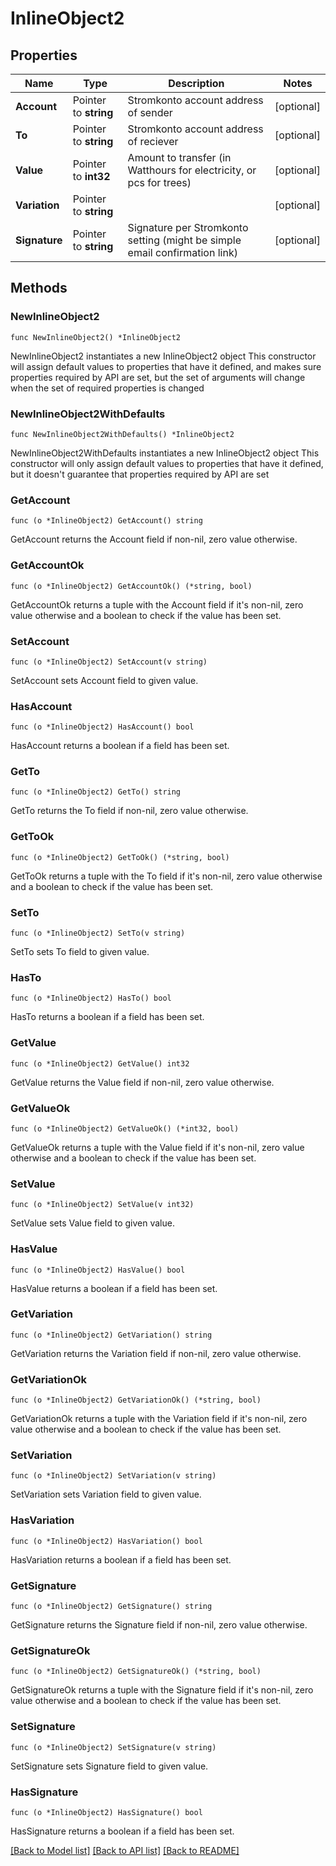 # InlineObject2

## Properties

Name | Type | Description | Notes
------------ | ------------- | ------------- | -------------
**Account** | Pointer to **string** | Stromkonto account address of sender | [optional] 
**To** | Pointer to **string** | Stromkonto account address of reciever | [optional] 
**Value** | Pointer to **int32** | Amount to transfer (in Watthours for electricity, or pcs for trees) | [optional] 
**Variation** | Pointer to **string** |  | [optional] 
**Signature** | Pointer to **string** | Signature per Stromkonto setting (might be simple email confirmation link) | [optional] 

## Methods

### NewInlineObject2

`func NewInlineObject2() *InlineObject2`

NewInlineObject2 instantiates a new InlineObject2 object
This constructor will assign default values to properties that have it defined,
and makes sure properties required by API are set, but the set of arguments
will change when the set of required properties is changed

### NewInlineObject2WithDefaults

`func NewInlineObject2WithDefaults() *InlineObject2`

NewInlineObject2WithDefaults instantiates a new InlineObject2 object
This constructor will only assign default values to properties that have it defined,
but it doesn't guarantee that properties required by API are set

### GetAccount

`func (o *InlineObject2) GetAccount() string`

GetAccount returns the Account field if non-nil, zero value otherwise.

### GetAccountOk

`func (o *InlineObject2) GetAccountOk() (*string, bool)`

GetAccountOk returns a tuple with the Account field if it's non-nil, zero value otherwise
and a boolean to check if the value has been set.

### SetAccount

`func (o *InlineObject2) SetAccount(v string)`

SetAccount sets Account field to given value.

### HasAccount

`func (o *InlineObject2) HasAccount() bool`

HasAccount returns a boolean if a field has been set.

### GetTo

`func (o *InlineObject2) GetTo() string`

GetTo returns the To field if non-nil, zero value otherwise.

### GetToOk

`func (o *InlineObject2) GetToOk() (*string, bool)`

GetToOk returns a tuple with the To field if it's non-nil, zero value otherwise
and a boolean to check if the value has been set.

### SetTo

`func (o *InlineObject2) SetTo(v string)`

SetTo sets To field to given value.

### HasTo

`func (o *InlineObject2) HasTo() bool`

HasTo returns a boolean if a field has been set.

### GetValue

`func (o *InlineObject2) GetValue() int32`

GetValue returns the Value field if non-nil, zero value otherwise.

### GetValueOk

`func (o *InlineObject2) GetValueOk() (*int32, bool)`

GetValueOk returns a tuple with the Value field if it's non-nil, zero value otherwise
and a boolean to check if the value has been set.

### SetValue

`func (o *InlineObject2) SetValue(v int32)`

SetValue sets Value field to given value.

### HasValue

`func (o *InlineObject2) HasValue() bool`

HasValue returns a boolean if a field has been set.

### GetVariation

`func (o *InlineObject2) GetVariation() string`

GetVariation returns the Variation field if non-nil, zero value otherwise.

### GetVariationOk

`func (o *InlineObject2) GetVariationOk() (*string, bool)`

GetVariationOk returns a tuple with the Variation field if it's non-nil, zero value otherwise
and a boolean to check if the value has been set.

### SetVariation

`func (o *InlineObject2) SetVariation(v string)`

SetVariation sets Variation field to given value.

### HasVariation

`func (o *InlineObject2) HasVariation() bool`

HasVariation returns a boolean if a field has been set.

### GetSignature

`func (o *InlineObject2) GetSignature() string`

GetSignature returns the Signature field if non-nil, zero value otherwise.

### GetSignatureOk

`func (o *InlineObject2) GetSignatureOk() (*string, bool)`

GetSignatureOk returns a tuple with the Signature field if it's non-nil, zero value otherwise
and a boolean to check if the value has been set.

### SetSignature

`func (o *InlineObject2) SetSignature(v string)`

SetSignature sets Signature field to given value.

### HasSignature

`func (o *InlineObject2) HasSignature() bool`

HasSignature returns a boolean if a field has been set.


[[Back to Model list]](../README.md#documentation-for-models) [[Back to API list]](../README.md#documentation-for-api-endpoints) [[Back to README]](../README.md)


